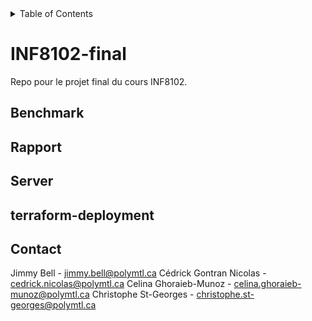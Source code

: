 <!-- TABLE OF CONTENTS -->
<details>
  <summary>Table of Contents</summary>
  <ol>
    <li><a href="#benchmark">Benchmark</a></li>
    <li><a href="#rapport">Rapport</a></li>
    <li><a href="#server">Server</a></li>
    <li><a href="#contact">Contact</a></li>
  </ol>
</details>

# INF8102-final
Repo pour le projet final du cours INF8102.

## Benchmark
## Rapport
## Server
## terraform-deployment
## Contact
Jimmy Bell - jimmy.bell@polymtl.ca
Cédrick Gontran Nicolas - cedrick.nicolas@polymtl.ca
Celina Ghoraieb-Munoz - celina.ghoraieb-munoz@polymtl.ca
Christophe St-Georges - christophe.st-georges@polymtl.ca

